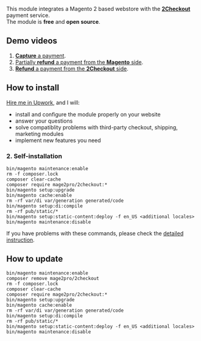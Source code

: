 This module integrates a Magento 2 based webstore with the [**2Checkout**](https://www.2checkout.com/) payment service.  
The module is **free** and **open source**.

## Demo videos
1. [**Capture** a payment](https://mage2.pro/t/1653).
2. [Partially **refund** a payment from the **Magento** side](https://mage2.pro/t/1736).
3. [**Refund** a payment from the **2Checkout** side](https://mage2.pro/t/1747).

## How to install
[Hire me in Upwork](https://www.upwork.com/fl/mage2pro), and I will: 
- install and configure the module properly on your website
- answer your questions
- solve compatiblity problems with third-party checkout, shipping, marketing modules
- implement new features you need 

### 2. Self-installation
```
bin/magento maintenance:enable
rm -f composer.lock
composer clear-cache
composer require mage2pro/2checkout:*
bin/magento setup:upgrade
bin/magento cache:enable
rm -rf var/di var/generation generated/code
bin/magento setup:di:compile
rm -rf pub/static/*
bin/magento setup:static-content:deploy -f en_US <additional locales>
bin/magento maintenance:disable
```
If you have problems with these commands, please check the [detailed instruction](https://mage2.pro/t/263).

## How to update
```
bin/magento maintenance:enable
composer remove mage2pro/2checkout
rm -f composer.lock
composer clear-cache
composer require mage2pro/2checkout:*
bin/magento setup:upgrade
bin/magento cache:enable
rm -rf var/di var/generation generated/code
bin/magento setup:di:compile
rm -rf pub/static/*
bin/magento setup:static-content:deploy -f en_US <additional locales>
bin/magento maintenance:disable
```
